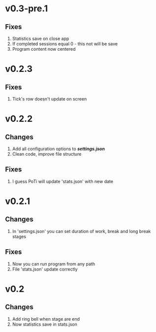 # v0.3-pre.1

## Fixes

1. Statistics save on close app
2. If completed sessions equal 0 - this not will be save
3. Program content now centered

# v0.2.3

## Fixes

1. Tick's row doesn't update on screen

# v0.2.2

## Changes

1. Add all configuration options to **_settings.json_**
2. Clean code, improve file structure

## Fixes

1. I guess PoTi will update 'stats.json' with new date

# v0.2.1

## Changes

1. In 'settings.json' you can set duration of work, break and long break stages

## Fixes

1. Now you can run program from any path
2. File 'stats.json' update correctly

# v0.2

## Changes

1. Add ring bell when stage are end
2. Now statistics save in stats.json
